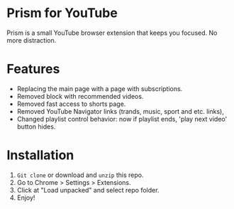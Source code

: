 # Prism for YouTube 
Prism is a small YouTube browser extension that keeps you focused. No more distraction.

# Features
* Replacing the main page with a page with subscriptions. 
* Removed block with recommended videos.
* Removed fast access to shorts page. 
* Removed YouTube Navigator links (trands, music, sport and etc. links),
* Changed playlist control behavior: now if playlist ends, 'play next video' button hides.


# Installation
1. ```Git clone```  or download and ```unzip``` this repo.
2. Go to Chrome > Settings > Extensions.
3. Click at "Load unpacked" and select repo folder.
4. Enjoy!
